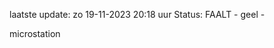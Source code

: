 laatste update: 
zo 19-11-2023 20:18   uur 
Status: FAALT - geel - 
<div class="service Y">microstation</div>